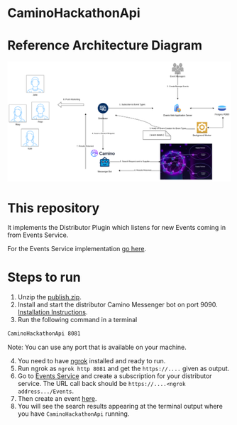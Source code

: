 # CaminoHackathonApi

# Reference Architecture Diagram

![architecture.drawio.png](./architecture.drawio.png)

# This repository

It implements the Distributor Plugin which listens for new
Events coming in from Events Service. 

For the Events Service implementation [go here](https://github.com/pmatsinopoulos/events_service).

# Steps to run

1. Unzip the [publish.zip](./publish.zip).
2. Install and start the distributor Camino Messenger bot on port 9090. [Installation Instructions](https://docs.camino.network/camino-messenger/bot/installation).
3. Run the following command in a terminal
  ```bash
  CaminoHackathonApi 8081
  ```
  Note: You can use any port that is available on your machine.
  
4. You need to have [ngrok](https://ngrok.com/) installed and ready to run.
5. Run ngrok as `ngrok http 8081` and get the `https://....` given as output.
6. Go to [Events Service](https://events-service-voja.onrender.com/) and create a subscription for your distributor service. The URL call back should be `https://....<ngrok address.../Events`.
7. Then create an event [here](https://events-service-voja.onrender.com/events/new).
8. You will see the search results appearing at the terminal output where you have `CaminoHackathonApi` running.

